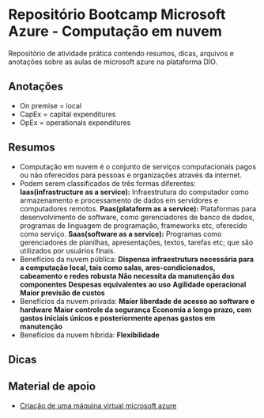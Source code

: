# Repositório Bootcamp Microsoft Azure - Computação em nuvem
Repositório de atividade prática contendo resumos, dicas, arquivos e anotações sobre as aulas de microsoft azure na plataforma DIO.

## Anotações
- On premise = local
- CapEx = capital expenditures
- OpEx = operationals expenditures

## Resumos
- Computação em nuvem é o conjunto de serviços computacionais pagos ou não oferecidos para pessoas e organizações através da internet.
- Podem serem classificados de três formas diferentes:
**Iaas(infrastructure as a service):** Infraestrutura do computador como armazenamento e processamento de dados em servidores e computadores remotos.
**Paas(plataform as a service):** Plataformas para desenvolvimento de software, como gerenciadores de banco de dados, programas de linguagem de programação, frameworks etc, oferecido como serviço.
**Saas(software as a service):** Programas como gerenciadores de planilhas, apresentações, textos, tarefas etc; que são utilizados por usuários finais.
- Benefícios da nuvem pública: 
**Dispensa infraestrutura necessária para a computação local, tais como salas, ares-condicionados, cabeamento e redes robusta**
**Não necessita da manutenção dos componentes**
**Despesas equivalentes ao uso**
**Agilidade operacional**
**Maior previsão de custos**
- Benefícios da nuvem privada:
**Maior liberdade de acesso ao software e hardware**
**Maior controle da segurança**
**Economia a longo prazo, com gastos iniciais únicos e posteriormente apenas gastos em manutenção**
- Benefícios da nuvem híbrida:
**Flexibilidade**

## Dicas

## Material de apoio
- [Criação de uma máquina virtual microsoft azure](https://learn.microsoft.com/pt-br/azure/virtual-machines/windows/quick-create-portal)



